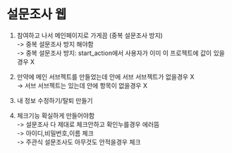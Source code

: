 # 설문조사 웹  
  
1. 참여하고 나서 메인페이지로 가게끔 (중복 설문조사 방지)  
-> 중복 설문조사 방지 해야함  
	-> 중복 설문조사 방지: start_action에서 사용자가 이미 이 프로젝트에 값이 있을경우 X  
  
2. 만약에 메인 서브젝트를 만들었는데 안에 서브 서브젝트가 없을경우 X  
-> 서브 서브젝트는 있는데 안에 항목이 없을경우 X  
  
3. 내 정보 수정하기/탈퇴 만들기  
  
4. 체크기능 확실하게 만들어야함  
-> 설문조사 다 제대로 체크안하고 확인누를경우 에러뜸  
	-> 아이디,비밀번호,이름 체크  
		-> 주관식 설문조사도 아무것도 안적을경우 체크  
